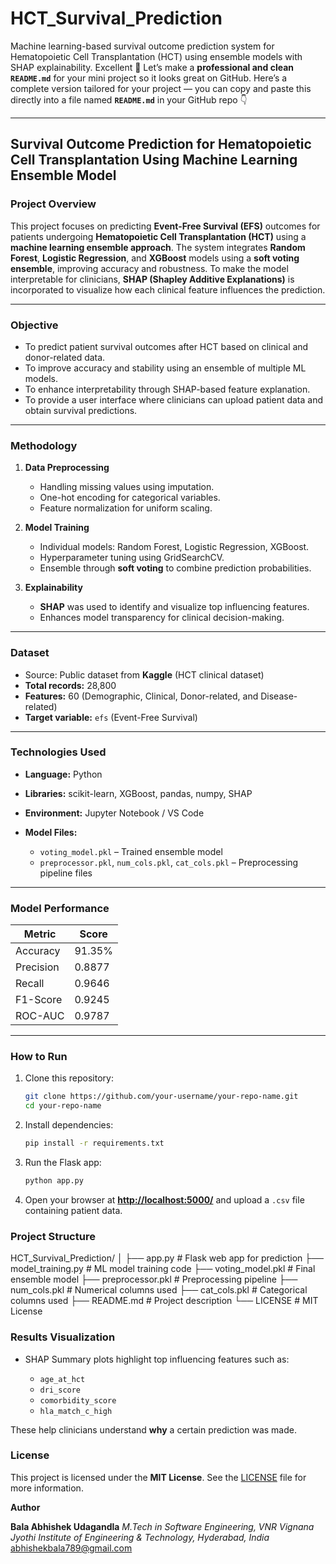 # HCT_Survival_Prediction
Machine learning-based survival outcome prediction system for Hematopoietic Cell Transplantation (HCT) using ensemble models with SHAP explainability.
Excellent 👏 Let’s make a **professional and clean `README.md`** for your mini project so it looks great on GitHub.
Here’s a complete version tailored for your project — you can copy and paste this directly into a file named **`README.md`** in your GitHub repo 👇

---

##  Survival Outcome Prediction for Hematopoietic Cell Transplantation Using Machine Learning Ensemble Model

###  Project Overview

This project focuses on predicting **Event-Free Survival (EFS)** outcomes for patients undergoing **Hematopoietic Cell Transplantation (HCT)** using a **machine learning ensemble approach**.
The system integrates **Random Forest**, **Logistic Regression**, and **XGBoost** models using a **soft voting ensemble**, improving accuracy and robustness.
To make the model interpretable for clinicians, **SHAP (Shapley Additive Explanations)** is incorporated to visualize how each clinical feature influences the prediction.

---

###  Objective

* To predict patient survival outcomes after HCT based on clinical and donor-related data.
* To improve accuracy and stability using an ensemble of multiple ML models.
* To enhance interpretability through SHAP-based feature explanation.
* To provide a user interface where clinicians can upload patient data and obtain survival predictions.

---

###  Methodology

1. **Data Preprocessing**

   * Handling missing values using imputation.
   * One-hot encoding for categorical variables.
   * Feature normalization for uniform scaling.

2. **Model Training**

   * Individual models: Random Forest, Logistic Regression, XGBoost.
   * Hyperparameter tuning using GridSearchCV.
   * Ensemble through **soft voting** to combine prediction probabilities.

3. **Explainability**

   * **SHAP** was used to identify and visualize top influencing features.
   * Enhances model transparency for clinical decision-making.

---

###  Dataset

* Source: Public dataset from **Kaggle** (HCT clinical dataset)
* **Total records:** 28,800
* **Features:** 60 (Demographic, Clinical, Donor-related, and Disease-related)
* **Target variable:** `efs` (Event-Free Survival)

---

###  Technologies Used

* **Language:** Python
* **Libraries:** scikit-learn, XGBoost, pandas, numpy, SHAP
* **Environment:** Jupyter Notebook / VS Code
* **Model Files:**

  * `voting_model.pkl` – Trained ensemble model
  * `preprocessor.pkl`, `num_cols.pkl`, `cat_cols.pkl` – Preprocessing pipeline files

---

###  Model Performance

| Metric    | Score  |
| --------- | ------ |
| Accuracy  | 91.35% |
| Precision | 0.8877 |
| Recall    | 0.9646 |
| F1-Score  | 0.9245 |
| ROC-AUC   | 0.9787 |

---

###  How to Run

1. Clone this repository:

   ```bash
   git clone https://github.com/your-username/your-repo-name.git
   cd your-repo-name
   ```
2. Install dependencies:

   ```bash
   pip install -r requirements.txt
   ```
3. Run the Flask app:

   ```bash
   python app.py
   ```
4. Open your browser at **[http://localhost:5000/](http://localhost:5000/)** and upload a `.csv` file containing patient data.



###  Project Structure

HCT_Survival_Prediction/
│
├── app.py                # Flask web app for prediction
├── model_training.py     # ML model training code
├── voting_model.pkl      # Final ensemble model
├── preprocessor.pkl      # Preprocessing pipeline
├── num_cols.pkl          # Numerical columns used
├── cat_cols.pkl          # Categorical columns used
├── README.md             # Project description
└── LICENSE               # MIT License


### Results Visualization

* SHAP Summary plots highlight top influencing features such as:

  * `age_at_hct`
  * `dri_score`
  * `comorbidity_score`
  * `hla_match_c_high`

These help clinicians understand **why** a certain prediction was made.


### License

This project is licensed under the **MIT License**.
See the [LICENSE](./LICENSE) file for more information.


**Author**

**Bala Abhishek Udagandla**
*M.Tech in Software Engineering, VNR Vignana Jyothi Institute of Engineering & Technology, Hyderabad, India*
abhishekbala789@gmail.com
